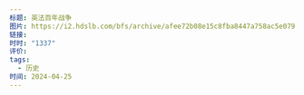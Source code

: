 ```yaml
---
标题: 英法百年战争
图片: https://i2.hdslb.com/bfs/archive/afee72b08e15c8fba8447a758ac5e079388e2b0c.jpg@518w_290h_1c_!web-video-share-cover.avif
链接: 
时时: "1337"
评价: 
tags:
  - 历史
时间: 2024-04-25
---
```


